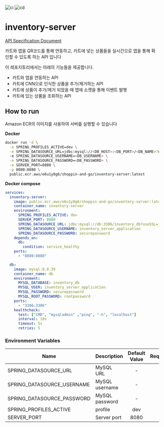 ![ci](https://github.com/shoppin-and-go/inventory-server/actions/workflows/integration.yml/badge.svg?branch=main)
![cd](https://github.com/shoppin-and-go/inventory-server/actions/workflows/deployment.yml/badge.svg?branch=main)

# inventory-server

[API Specification Document](https://shoppin-and-go.github.io/inventory-server/api-docs)

카트와 앱을 QR코드를 통해 연동하고, 카트에 넣는 상품들을 실시간으로 앱을 통해 확인할 수 있도록 하는 API 입니다

이 레포지토리에서는 아래의 기능들을 제공합니다.
- 카트와 앱을 연동하는 API
- 카트에 CNN으로 인식한 상품을 추가/제거하는 API
- 카트에 상품이 추가/제거 되었을 때 앱에 소켓을 통해 이벤트 발행
- 카트에 있는 상품을 조회하는 API

## How to run
Amazon ECR의 이미지를 사용하여 서버를 실행할 수 있습니다

**Docker**
```bash
docker run -d \
  -e SPRING_PROFILES_ACTIVE=dev \
  -e SPRING_DATASOURCE_URL=jdbc:mysql://<DB_HOST>:<DB_PORT>/<DB_NAME>?useSSL=false&allowPublicKeyRetrieval=true&serverTimezone=UTC&characterEncoding=UTF-8 \
  -e SPRING_DATASOURCE_USERNAME=<DB_USERNAME> \
  -e SPRING_DATASOURCE_PASSWORD=<DB_PASSWORD> \
  -e SERVER_PORT=8080 \
  -p 8080:8080 \
  public.ecr.aws/e6u1y0g6/shoppin-and-go/inventory-server:latest
```

**Docker compose**
```yaml
services:
  inventory-server:
    image: public.ecr.aws/e6u1y0g6/shoppin-and-go/inventory-server:latest
    container_name: inventory-server
    environment:
      SPRING_PROFILES_ACTIVE: dev
      SERVER_PORT: 8080
      SPRING_DATASOURCE_URL: jdbc:mysql://db:3306/inventory_db?useSSL=false&allowPublicKeyRetrieval=true&serverTimezone=UTC&characterEncoding=UTF-8
      SPRING_DATASOURCE_USERNAME: inventory_server_application
      SPRING_DATASOURCE_PASSWORD: securepassword
    depends_on:
      db:
        condition: service_healthy
    ports:
      - "8080:8080"

  db:
    image: mysql:8.0.39
    container_name: db
    environment:
      MYSQL_DATABASE: inventory_db
      MYSQL_USER: inventory_server_application
      MYSQL_PASSWORD: securepassword
      MYSQL_ROOT_PASSWORD: rootpassword
    ports:
      - "3306:3306"
    healthcheck:
      test: ["CMD", "mysqladmin" ,"ping", "-h", "localhost"]
      interval: 10s
      timeout: 5s
      retries: 5
```

### Environment Variables
| Name                       | Description    | Default Value | Required |
|----------------------------|----------------|:-------------:|:--------:|
| SPRING_DATASOURCE_URL      | MySQL URL      |       -       |    O     |  
| SPRING_DATASOURCE_USERNAME | MySQL username |       -       |    O     | 
| SPRING_DATASOURCE_PASSWORD | MySQL password |       -       |    O     |
| SPRING_PROFILES_ACTIVE     | profile        |      dev      |    X     |
| SERVER_PORT                | Server port    |     8080      |    X     |
